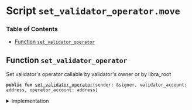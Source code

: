 
<a name="SCRIPT"></a>

# Script `set_validator_operator.move`

### Table of Contents

-  [Function `set_validator_operator`](#SCRIPT_set_validator_operator)



<a name="SCRIPT_set_validator_operator"></a>

## Function `set_validator_operator`

Set validator's operator callable by validator's owner or by libra_root


<pre><code><b>public</b> <b>fun</b> <a href="#SCRIPT_set_validator_operator">set_validator_operator</a>(sender: &signer, validator_account: address, operator_account: address)
</code></pre>



<details>
<summary>Implementation</summary>


<pre><code><b>fun</b> <a href="#SCRIPT_set_validator_operator">set_validator_operator</a>(sender: &signer, validator_account: address, operator_account: address) {
    <a href="../../modules/doc/ValidatorConfig.md#0x1_ValidatorConfig_set_operator">ValidatorConfig::set_operator</a>(sender, validator_account, operator_account);
 }
</code></pre>



</details>
